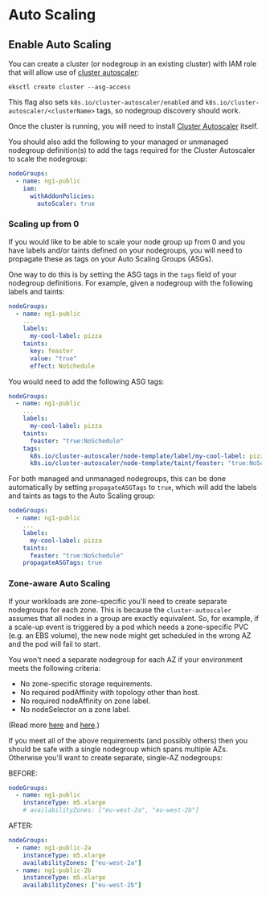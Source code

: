# Auto Scaling

## Enable Auto Scaling

You can create a cluster (or nodegroup in an existing cluster) with IAM role that will allow use of [cluster autoscaler][]:

```console
eksctl create cluster --asg-access
```

This flag also sets `k8s.io/cluster-autoscaler/enabled`
and `k8s.io/cluster-autoscaler/<clusterName>` tags, so nodegroup discovery should work.

Once the cluster is running, you will need to install [Cluster Autoscaler][] itself. 

You should also add the following to your managed or unmanaged nodegroup definition(s) to add the tags required for the Cluster Autoscaler to scale the nodegroup:
```yaml
nodeGroups:
  - name: ng1-public
    iam:
      withAddonPolicies:
        autoScaler: true
```

### Scaling up from 0

If you would like to be able to scale your node group up from 0 and you have
labels and/or taints defined on your nodegroups, you will need to propagate these as
tags on your Auto Scaling Groups (ASGs). 

One way to do this is by setting the ASG tags in the `tags` field of your nodegroup
definitions. For example, given a nodegroup with the following labels and
taints:

```yaml
nodeGroups:
  - name: ng1-public
    ...
    labels:
      my-cool-label: pizza
    taints:
      key: feaster
      value: "true"
      effect: NoSchedule
```

You would need to add the following ASG tags:

```yaml
nodeGroups:
  - name: ng1-public
    ...
    labels:
      my-cool-label: pizza
    taints:
      feaster: "true:NoSchedule"
    tags:
      k8s.io/cluster-autoscaler/node-template/label/my-cool-label: pizza
      k8s.io/cluster-autoscaler/node-template/taint/feaster: "true:NoSchedule"
```

For both managed and unmanaged nodegroups, this can be done automatically by setting `propagateASGTags` to `true`, which will add the labels and taints as tags to the Auto Scaling group:

```yaml
nodeGroups:
  - name: ng1-public
    ...
    labels:
      my-cool-label: pizza
    taints:
      feaster: "true:NoSchedule"
    propagateASGTags: true
```

[cluster autoscaler]: https://github.com/kubernetes/autoscaler/blob/master/cluster-autoscaler/cloudprovider/aws/README.md

### Zone-aware Auto Scaling

If your workloads are zone-specific you'll need to create separate nodegroups for each zone. This is because the `cluster-autoscaler` assumes that all nodes in a group are exactly equivalent. So, for example, if a scale-up event is triggered by a pod which needs a zone-specific PVC (e.g. an EBS volume), the new node might get scheduled in the wrong AZ and the pod will fail to start.

You won't need a separate nodegroup for each AZ if your environment meets the following criteria:

- No zone-specific storage requirements.
- No required podAffinity with topology other than host.
- No required nodeAffinity on zone label.
- No nodeSelector on a zone label.

(Read more [here](https://github.com/kubernetes/autoscaler/pull/1802#issuecomment-474295002) and [here](https://github.com/weaveworks/eksctl/pull/647#issuecomment-474698054).)

If you meet all of the above requirements (and possibly others) then you should be safe with a single nodegroup which spans multiple AZs. Otherwise you'll want to create separate, single-AZ nodegroups:

BEFORE:

```yaml
nodeGroups:
  - name: ng1-public
    instanceType: m5.xlarge
    # availabilityZones: ["eu-west-2a", "eu-west-2b"]
```

AFTER:

```yaml
nodeGroups:
  - name: ng1-public-2a
    instanceType: m5.xlarge
    availabilityZones: ["eu-west-2a"]
  - name: ng1-public-2b
    instanceType: m5.xlarge
    availabilityZones: ["eu-west-2b"]
```
